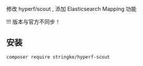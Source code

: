 修改 hyperf/scout , 添加 Elasticsearch Mapping 功能


!!! 版本与官方不同步！

## 安装
```shell
composer require stringke/hyperf-scout
```